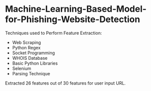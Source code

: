 # Machine-Learning-Based-Model-for-Phishing-Website-Detection

Techniques used to Perform Feature Extraction:
  - Web Scraping
  - Python Regex
  - Socket Programming
  - WHOIS Database 
  - Basic Python Libraries
  - Selenium
  - Parsing Technique
 
 Extracted 26 features out of 30 features for user input URL.

